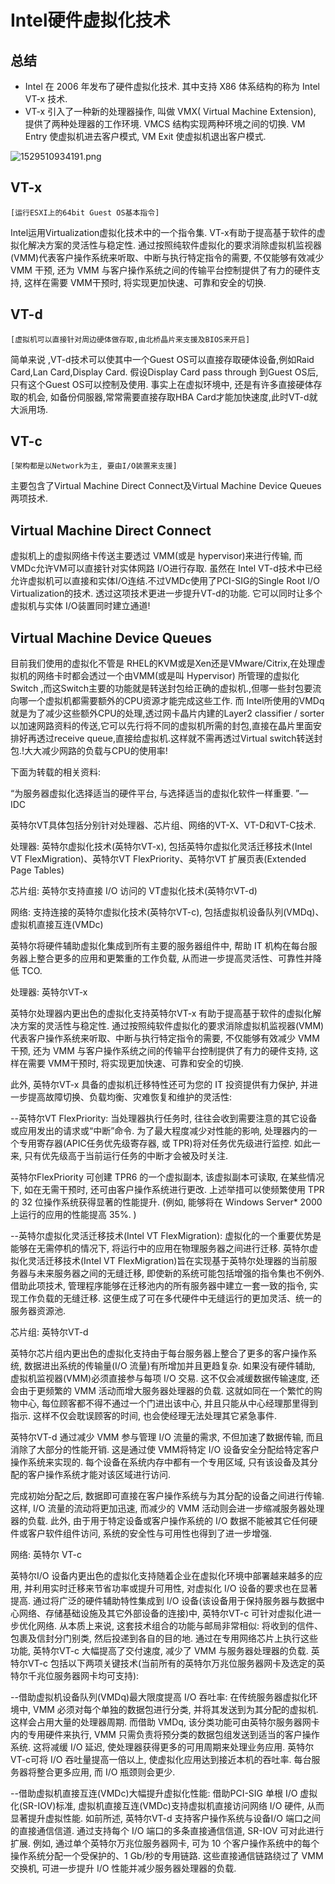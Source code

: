 # Intel硬件虚拟化技术

## 总结

* Intel 在 2006 年发布了硬件虚拟化技术.  其中支持 X86 体系结构的称为 Intel VT-x 技术. 
* VT-x 引入了一种新的处理器操作, 叫做 VMX( Virtual Machine Extension), 提供了两种处理器的工作环境.  VMCS 结构实现两种环境之间的切换.  VM Entry 使虚拟机进去客户模式, VM Exit 使虚拟机退出客户模式. 

![1529510934191.png](image/1529510934191.png)


## VT-x

    [运行ESXI上的64bit Guest OS基本指令]

Intel运用Virtualization虚拟化技术中的一个指令集. VT-x有助于提高基于软件的虚拟化解决方案的灵活性与稳定性. 通过按照纯软件虚拟化的要求消除虚拟机监视器(VMM)代表客户操作系统来听取、中断与执行特定指令的需要, 不仅能够有效减少 VMM 干预, 还为 VMM 与客户操作系统之间的传输平台控制提供了有力的硬件支持, 这样在需要 VMM干预时, 将实现更加快速、可靠和安全的切换. 

## VT-d

    [虚拟机可以直接针对周边硬体做存取,由北桥晶片来支援及BIOS来开启]

简单来说 ,VT-d技术可以使其中一个Guest OS可以直接存取硬体设备,例如Raid Card,Lan Card,Display Card. 假设Display Card pass through 到Guest OS后,只有这个Guest OS可以控制及使用. 事实上在虚拟环境中, 还是有许多直接硬体存取的机会, 如备份伺服器,常常需要直接存取HBA Card才能加快速度,此时VT-d就大派用场. 

## VT-c

    [架构都是以Network为主, 要由I/O装置来支援]

主要包含了Virtual Machine Direct Connect及Virtual Machine Device Queues两项技术. 

## Virtual Machine Direct Connect

虚拟机上的虚拟网络卡传送主要透过 VMM(或是 hypervisor)来进行传输, 而VMDc允许VM可以直接针对实体网路 I/O进行存取. 虽然在 Intel VT-d技术中已经允许虚拟机可以直接和实体I/O连结.不过VMDc使用了PCI-SIG的Single Root I/O Virtualization的技术. 透过这项技术更进一步提升VT-d的功能. 它可以同时让多个虚拟机与实体 I/O装置同时建立通道!

## Virtual Machine Device Queues

目前我们使用的虚拟化不管是 RHEL的KVM或是Xen还是VMware/Citrix,在处理虚拟机的网络卡时都会透过一个由VMM(或是叫 Hypervisor) 所管理的虚拟化Switch ,而这Switch主要的功能就是转送封包给正确的虚拟机.,但哪一些封包要流向哪一个虚拟机都需要额外的CPU资源才能完成这些工作. 而 Intel所使用的VMDq就是为了减少这些额外CPU的处理,透过网卡晶片内建的Layer2 classifier / sorter以加速网路资料的传送,它可以先行将不同的虚拟机所需的封包,直接在晶片里面安排好再透过receive queue,直接给虚拟机.这样就不需再透过Virtual switch转送封包.!大大减少网路的负载与CPU的使用率!


下面为转载的相关资料: 

“为服务器虚拟化选择适当的硬件平台, 与选择适当的虚拟化软件一样重要. ”— IDC

英特尔VT具体包括分别针对处理器、芯片组、网络的VT-X、VT-D和VT-C技术. 

处理器: 英特尔虚拟化技术(英特尔VT-x), 包括英特尔虚拟化灵活迁移技术(Intel VT FlexMigration)、英特尔VT FlexPriority、英特尔VT 扩展页表(Extended Page Tables)

芯片组: 英特尔支持直接 I/O 访问的 VT虚拟化技术(英特尔VT-d)

网络: 支持连接的英特尔虚拟化技术(英特尔VT-c), 包括虚拟机设备队列(VMDq)、 虚拟机直接互连(VMDc)

英特尔将硬件辅助虚拟化集成到所有主要的服务器组件中, 帮助 IT 机构在每台服务器上整合更多的应用和更繁重的工作负载, 从而进一步提高灵活性、可靠性并降低 TCO. 

处理器: 英特尔VT-x

英特尔处理器内更出色的虚拟化支持英特尔VT-x 有助于提高基于软件的虚拟化解决方案的灵活性与稳定性. 通过按照纯软件虚拟化的要求消除虚拟机监视器(VMM)代表客户操作系统来听取、中断与执行特定指令的需要, 不仅能够有效减少 VMM 干预, 还为 VMM 与客户操作系统之间的传输平台控制提供了有力的硬件支持, 这样在需要 VMM干预时, 将实现更加快速、可靠和安全的切换. 

此外, 英特尔VT-x 具备的虚拟机迁移特性还可为您的 IT 投资提供有力保护, 并进一步提高故障切换、负载均衡、灾难恢复和维护的灵活性: 

--英特尔VT FlexPriority: 当处理器执行任务时, 往往会收到需要注意的其它设备或应用发出的请求或“中断”命令. 为了最大程度减少对性能的影响, 处理器内的一个专用寄存器(APIC任务优先级寄存器, 或 TPR)将对任务优先级进行监控. 如此一来, 只有优先级高于当前运行任务的中断才会被及时关注. 

英特尔FlexPriority 可创建 TPR6 的一个虚拟副本, 该虚拟副本可读取, 在某些情况下, 如在无需干预时, 还可由客户操作系统进行更改. 上述举措可以使频繁使用 TPR 的 32 位操作系统获得显著的性能提升. (例如, 能够将在 Windows Server* 2000上运行的应用的性能提高 35%. )

--英特尔虚拟化灵活迁移技术(Intel VT FlexMigration): 虚拟化的一个重要优势是能够在无需停机的情况下, 将运行中的应用在物理服务器之间进行迁移. 英特尔虚拟化灵活迁移技术(Intel VT FlexMigration)旨在实现基于英特尔处理器的当前服务器与未来服务器之间的无缝迁移, 即使新的系统可能包括增强的指令集也不例外. 借助此项技术, 管理程序能够在迁移池内的所有服务器中建立一套一致的指令, 实现工作负载的无缝迁移. 这便生成了可在多代硬件中无缝运行的更加灵活、统一的服务器资源池. 

芯片组: 英特尔VT-d

英特尔芯片组内更出色的虚拟化支持由于每台服务器上整合了更多的客户操作系统, 数据进出系统的传输量(I/O 流量)有所增加并且更趋复杂. 如果没有硬件辅助, 虚拟机监视器(VMM)必须直接参与每项 I/O 交易. 这不仅会减缓数据传输速度, 还会由于更频繁的 VMM 活动而增大服务器处理器的负载. 这就如同在一个繁忙的购物中心, 每位顾客都不得不通过一个门进出该中心, 并且只能从中心经理那里得到指示. 这样不仅会耽误顾客的时间, 也会使经理无法处理其它紧急事件. 

英特尔VT-d 通过减少 VMM 参与管理 I/O 流量的需求, 不但加速了数据传输, 而且消除了大部分的性能开销. 这是通过使 VMM将特定 I/O 设备安全分配给特定客户操作系统来实现的. 每个设备在系统内存中都有一个专用区域, 只有该设备及其分配的客户操作系统才能对该区域进行访问. 

完成初始分配之后, 数据即可直接在客户操作系统与为其分配的设备之间进行传输. 这样, I/O 流量的流动将更加迅速, 而减少的 VMM 活动则会进一步缩减服务器处理器的负载. 此外, 由于用于特定设备或客户操作系统的 I/O 数据不能被其它任何硬件或客户软件组件访问, 系统的安全性与可用性也得到了进一步增强. 

网络: 英特尔 VT-c

英特尔I/O 设备内更出色的虚拟化支持随着企业在虚拟化环境中部署越来越多的应用, 并利用实时迁移来节省功率或提升可用性, 对虚拟化 I/O 设备的要求也在显著提高. 通过将广泛的硬件辅助特性集成到 I/O 设备(该设备用于保持服务器与数据中心网络、存储基础设施及其它外部设备的连接)中, 英特尔VT-c 可针对虚拟化进一步优化网络. 从本质上来说, 这套技术组合的功能与邮局非常相似: 将收到的信件、包裹及信封分门别类, 然后投递到各自的目的地. 通过在专用网络芯片上执行这些功能, 英特尔VT-c 大幅提高了交付速度, 减少了 VMM 与服务器处理器的负载. 英特尔VT-c 包括以下两项关键技术(当前所有的英特尔万兆位服务器网卡及选定的英特尔千兆位服务器网卡均可支持): 

--借助虚拟机设备队列(VMDq)最大限度提高 I/O 吞吐率: 在传统服务器虚拟化环境中, VMM 必须对每个单独的数据包进行分类, 并将其发送到为其分配的虚拟机. 这样会占用大量的处理器周期. 而借助 VMDq, 该分类功能可由英特尔服务器网卡内的专用硬件来执行, VMM 只需负责将预分类的数据包组发送到适当的客户操作系统. 这将减缓 I/O 延迟, 使处理器获得更多的可用周期来处理业务应用. 英特尔VT-c可将 I/O 吞吐量提高一倍以上, 使虚拟化应用达到接近本机的吞吐率. 每台服务器将整合更多应用, 而 I/O 瓶颈则会更少. 

--借助虚拟机直接互连(VMDc)大幅提升虚拟化性能: 借助PCI-SIG 单根 I/O 虚拟化(SR-IOV)标准, 虚拟机直接互连(VMDc)支持虚拟机直接访问网络 I/O 硬件, 从而显著提升虚拟性能. 如前所述, 英特尔VT-d 支持客户操作系统与设备I/O 端口之间的直接通信信道. 通过支持每个 I/O 端口的多条直接通信信道, SR-IOV 可对此进行扩展. 例如, 通过单个英特尔万兆位服务器网卡, 可为 10 个客户操作系统中的每个操作系统分配一个受保护的、1 Gb/秒的专用链路. 这些直接通信链路绕过了 VMM 交换机, 可进一步提升 I/O 性能并减少服务器处理器的负载. 
